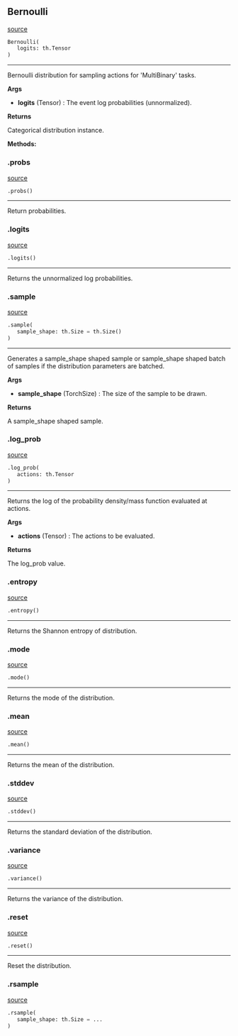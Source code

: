 #


## Bernoulli
[source](https://github.com/RLE-Foundation/Hsuanwu/blob/main/hsuanwu/xplore/distribution/bernoulli.py/#L7)
```python 
Bernoulli(
   logits: th.Tensor
)
```


---
Bernoulli distribution for sampling actions for 'MultiBinary' tasks.

**Args**

* **logits** (Tensor) : The event log probabilities (unnormalized).


**Returns**

Categorical distribution instance.


**Methods:**


### .probs
[source](https://github.com/RLE-Foundation/Hsuanwu/blob/main/hsuanwu/xplore/distribution/bernoulli.py/#L24)
```python
.probs()
```

---
Return probabilities.

### .logits
[source](https://github.com/RLE-Foundation/Hsuanwu/blob/main/hsuanwu/xplore/distribution/bernoulli.py/#L29)
```python
.logits()
```

---
Returns the unnormalized log probabilities.

### .sample
[source](https://github.com/RLE-Foundation/Hsuanwu/blob/main/hsuanwu/xplore/distribution/bernoulli.py/#L33)
```python
.sample(
   sample_shape: th.Size = th.Size()
)
```

---
Generates a sample_shape shaped sample or sample_shape shaped batch of
samples if the distribution parameters are batched.


**Args**

* **sample_shape** (TorchSize) : The size of the sample to be drawn.


**Returns**

A sample_shape shaped sample.

### .log_prob
[source](https://github.com/RLE-Foundation/Hsuanwu/blob/main/hsuanwu/xplore/distribution/bernoulli.py/#L45)
```python
.log_prob(
   actions: th.Tensor
)
```

---
Returns the log of the probability density/mass function evaluated at actions.


**Args**

* **actions** (Tensor) : The actions to be evaluated.


**Returns**

The log_prob value.

### .entropy
[source](https://github.com/RLE-Foundation/Hsuanwu/blob/main/hsuanwu/xplore/distribution/bernoulli.py/#L56)
```python
.entropy()
```

---
Returns the Shannon entropy of distribution.

### .mode
[source](https://github.com/RLE-Foundation/Hsuanwu/blob/main/hsuanwu/xplore/distribution/bernoulli.py/#L61)
```python
.mode()
```

---
Returns the mode of the distribution.

### .mean
[source](https://github.com/RLE-Foundation/Hsuanwu/blob/main/hsuanwu/xplore/distribution/bernoulli.py/#L66)
```python
.mean()
```

---
Returns the mean of the distribution.

### .stddev
[source](https://github.com/RLE-Foundation/Hsuanwu/blob/main/hsuanwu/xplore/distribution/bernoulli.py/#L71)
```python
.stddev()
```

---
Returns the standard deviation of the distribution.

### .variance
[source](https://github.com/RLE-Foundation/Hsuanwu/blob/main/hsuanwu/xplore/distribution/bernoulli.py/#L76)
```python
.variance()
```

---
Returns the variance of the distribution.

### .reset
[source](https://github.com/RLE-Foundation/Hsuanwu/blob/main/hsuanwu/xplore/distribution/bernoulli.py/#L80)
```python
.reset()
```

---
Reset the distribution.

### .rsample
[source](https://github.com/RLE-Foundation/Hsuanwu/blob/main/hsuanwu/xplore/distribution/bernoulli.py/#L84)
```python
.rsample(
   sample_shape: th.Size = ...
)
```

